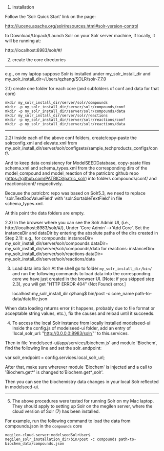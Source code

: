 1. Installation

Follow the 'Solr Quick Start' link on the page:

http://lucene.apache.org/solr/resources.html#solr-version-control

to Download/Unpack/Launch Solr on your Solr server machine, if locally, it will be running at:

http://localhost:8983/solr/#/

2. create the core directories
-------------------------------------------------------------------------
e.g., on my laptop suppose Solr is installed under my_solr_install_dir and
my_solr_install_dir=/Users/qzhang/SOLR/solr-7.7.0

2.1) create one folder for each core (and subfolders of conf and data for that core)

    mkdir my_solr_install_dir/server/solr/compounds
    mkdir -p my_solr_install_dir/server/solr/compounds/conf
    mkdir -p my_solr_install_dir/server/solr/compounds/data
    mkdir my_solr_install_dir/server/solr/reactions
    mkdir -p my_solr_install_dir/server/solr/reactions/conf
    mkdir -p my_solr_install_dir/server/solr/reactions/data

-------------------------------------------------------------------------

2.2) Inside each of the above conf folders, create/copy-paste the solrconfig.xml and elevate.xml from
    my_solr_install_dir/server/solr/configsets/sample_techproducts_configs/conf/.

And to keep data consistency for ModelSEEDDatabase, copy-paste files schema.xml and schema_types.xml
from the corresponding dirs of the model_compound and model_reaction of the patricbrc github repo
(https://github.com/PATRIC3/patric_solr) into folders compounds/conf/ and reactions/conf/ respectively.

Because the patricbrc repo was based on Solr5.3, we need to replace 'solr.TextDocValueField' with
'solr.SortableTextField' in file schema_types.xml.

At this point the data folders are empty.

2.3) In the browser where you can see the Solr Admin UI, (i.e., http://localhost:8983/solr/#/), 
Under 'Core Admin'-->'Add Core'. Set the instanceDir and dataDir by entering the absolute paths of the dirs created in Step 2.1):
e.g., for compounds:
        instanceDir= my_solr_install_dir/server/solr/compounds
        dataDir= my_solr_install_dir/server/solr/compounds/data
      for reactions:
        instanceDir= my_solr_install_dir/server/solr/reactions
        dataDir= my_solr_install_dir/server/solr/reactions/data

3. Load data into Solr
At the shell go to folder `my_solr_install_dir/bin/` and run the following commands to load data
into the corresponding core we have just created in the browser UI. [Note: if you skipped step 2.3),
you will get "HTTP ERROR 404" (Not Found) error.]

    localhost:my_solr_install_dir qzhang$ bin/post -c core_name path-to-data/datafile.json

When data loading returns error (it happens, probably due to file format or acceptable string values, etc.), 
fix the causes and reload until it succeeds.

4. To access the local Solr instance from locally installed modelseed-ui
Inside the config.js of modelseed-ui folder, add an entry of 'local_solr_url: "http://0.0.0.0:8983/solr/"' to this.services.

Then in file 'modelseed-ui/app/services/biochem.js' and module 'Biochem', find the following line and set the solr_endpoint:

var solr_endpoint = config.services.local_solr_url;

After that, make sure wherever module 'Biochem' is injected and a call to 'Biochem.get*' is changed to'Biochem.get*_solr'.

Then you can see the biochemistry data changes in your local Solr reflected in modelseed-ui.

-------------------------------------------------------------------------
5. The above procedures were tested for running Solr on my Mac laptop. They should apply to setting up Solr on the megilen server,
where the cloud version of Solr (7) has been installed.

For example, run the following command to load the data from compounds.json in the `compounds` core

    megilen-cloud-server:modelseedSolrUser$ megilen_solr_installation_dir/bin/post -c compounds path-to-biochem_data/compounds.json
